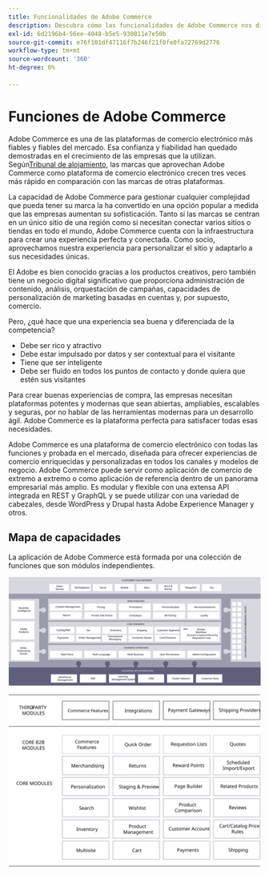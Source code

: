 ```yaml
---
title: Funcionalidades de Adobe Commerce
description: Descubra cómo las funcionalidades de Adobe Commerce nos diferencian de la competencia.
exl-id: 6d2196b4-56ee-4048-b5e5-930811e7e50b
source-git-commit: e76f101df47116f7b246f21f0fe0fa72769d2776
workflow-type: tm+mt
source-wordcount: '360'
ht-degree: 0%

---
```


# Funciones de Adobe Commerce

Adobe Commerce es una de las plataformas de comercio electrónico más fiables y fiables del mercado. Esa confianza y fiabilidad han quedado demostradas en el crecimiento de las empresas que la utilizan. Según[Tribunal de alojamiento](https://hostingtribunal.com/blog/magento-statistics/#gref), las marcas que aprovechan Adobe Commerce como plataforma de comercio electrónico crecen tres veces más rápido en comparación con las marcas de otras plataformas.

La capacidad de Adobe Commerce para gestionar cualquier complejidad que pueda tener su marca la ha convertido en una opción popular a medida que las empresas aumentan su sofisticación. Tanto si las marcas se centran en un único sitio de una región como si necesitan conectar varios sitios o tiendas en todo el mundo, Adobe Commerce cuenta con la infraestructura para crear una experiencia perfecta y conectada. Como socio, aprovechamos nuestra experiencia para personalizar el sitio y adaptarlo a sus necesidades únicas.

El Adobe es bien conocido gracias a los productos creativos, pero también tiene un negocio digital significativo que proporciona administración de contenido, análisis, orquestación de campañas, capacidades de personalización de marketing basadas en cuentas y, por supuesto, comercio.

Pero, ¿qué hace que una experiencia sea buena y diferenciada de la competencia?

- Debe ser rico y atractivo
- Debe estar impulsado por datos y ser contextual para el visitante
- Tiene que ser inteligente
- Debe ser fluido en todos los puntos de contacto y donde quiera que estén sus visitantes

Para crear buenas experiencias de compra, las empresas necesitan plataformas potentes y modernas que sean abiertas, ampliables, escalables y seguras, por no hablar de las herramientas modernas para un desarrollo ágil. Adobe Commerce es la plataforma perfecta para satisfacer todas esas necesidades.

Adobe Commerce es una plataforma de comercio electrónico con todas las funciones y probada en el mercado, diseñada para ofrecer experiencias de comercio enriquecidas y personalizadas en todos los canales y modelos de negocio. Adobe Commerce puede servir como aplicación de comercio de extremo a extremo o como aplicación de referencia dentro de un panorama empresarial más amplio. Es modular y flexible con una extensa API integrada en REST y GraphQL y se puede utilizar con una variedad de cabezales, desde WordPress y Drupal hasta Adobe Experience Manager y otros.

## Mapa de capacidades

La aplicación de Adobe Commerce está formada por una colección de funciones que son módulos independientes.

![Mapa de funcionalidades de Adobe Commerce](../../assets/playbooks/capabilities-map.svg)

![Mapa de funcionalidades de Adobe Commerce](../../assets/playbooks/capabilities-modules.svg)
